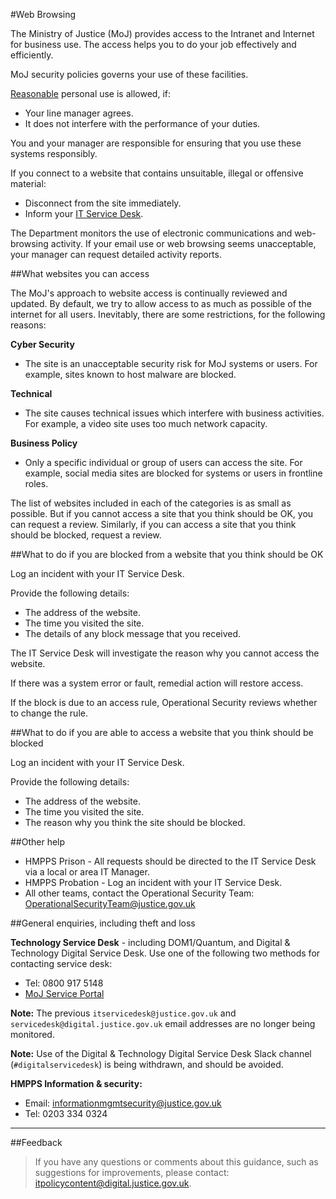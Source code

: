#Web Browsing

The Ministry of Justice (MoJ) provides access to the Intranet and Internet for business use. The access helps you to do your job effectively and efficiently.

MoJ security policies governs your use of these facilities.

[Reasonable](/guidance/security/it-computer-security/acceptable-use/) personal use is allowed, if:

* Your line manager agrees.
* It does not interfere with the performance of your duties.

You and your manager are responsible for ensuring that you use these systems responsibly.

If you connect to a website that contains unsuitable, illegal or offensive material:

* Disconnect from the site immediately.
* Inform your [IT Service Desk](#general-enquiries-including-theft-and-loss).

The Department monitors the use of electronic communications and web-browsing activity. If your email use or web browsing seems unacceptable, your manager can request detailed activity reports.

##What websites you can access

The MoJ's approach to website access is continually reviewed and updated. By default, we try to allow access to as much as possible of the internet for all users. Inevitably, there are some restrictions, for the following reasons:

**Cyber Security**

* The site is an unacceptable security risk for MoJ systems or users. For example, sites known to host malware are blocked.

**Technical**

* The site causes technical issues which interfere with business activities. For example, a video site uses too much network capacity.

**Business Policy**

* Only a specific individual or group of users can access the site. For example, social media sites are blocked for systems or users in frontline roles.

The list of websites included in each of the categories is as small as possible. But if you cannot access a site that you think should be OK, you can request a review. Similarly, if you can access a site that you think should be blocked, request a review.

##What to do if you are blocked from a website that you think should be OK

Log an incident with your IT Service Desk.

Provide the following details:

* The address of the website.
* The time you visited the site.
* The details of any block message that you received.

The IT Service Desk will investigate the reason why you cannot access the website.

If there was a system error or fault, remedial action will restore access.

If the block is due to an access rule, Operational Security reviews whether to change the rule.

##What to do if you are able to access a website that you think should be blocked

Log an incident with your IT Service Desk.

Provide the following details:

* The address of the website.
* The time you visited the site.
* The reason why you think the site should be blocked.

##Other help

* HMPPS Prison - All requests should be directed to the IT Service Desk via a local or area IT Manager.
* HMPPS Probation - Log an incident with your IT Service Desk.
* All other teams, contact the Operational Security Team: [OperationalSecurityTeam@justice.gov.uk](mailto:OperationalSecurityTeam@justice.gov.uk)

##General enquiries, including theft and loss

**Technology Service Desk** - including DOM1/Quantum, and Digital & Technology Digital Service Desk. Use one of the following two methods for contacting service desk:

* Tel: 0800 917 5148
* [MoJ Service Portal](https://mojprod.service-now.com/moj_sp)

**Note:** The previous `itservicedesk@justice.gov.uk` and `servicedesk@digital.justice.gov.uk` email addresses are no longer being monitored.

**Note:** Use of the Digital & Technology Digital Service Desk Slack channel (`#digitalservicedesk`) is being withdrawn, and should be avoided.

**HMPPS Information & security:**

* Email: [informationmgmtsecurity@justice.gov.uk](mailto:informationmgmtsecurity@justice.gov.uk)
* Tel: 0203 334 0324

---

##Feedback

> If you have any questions or comments about this guidance, such as suggestions for improvements, please contact: [itpolicycontent@digital.justice.gov.uk](mailto:itpolicycontent@digital.justice.gov.uk).

